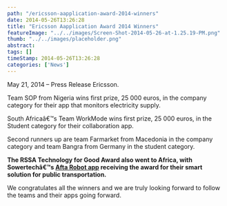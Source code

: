 ```yaml
---
path: "/ericsson-aapplication-award-2014-winners" 
date: 2014-05-26T13:26:28 
title: "Ericsson Aapplication Award 2014 Winners" 
featureImage: "../../images/Screen-Shot-2014-05-26-at-1.25.19-PM.png"
thumb: "../../images/placeholder.png" 
abstract:  
tags: [] 
timeStamp: 2014-05-26T13:26:28 
categories: ['News'] 
---
```


<p>May 21, 2014 &#8211; Press Release Ericsson.</p>
<p>Team SOP from Nigeria wins first prize, 25 000 euros, in the company category for their app that monitors electricity supply.</p>
<p>South Africaâ€™s Team WorkMode wins first prize, 25 000 euros, in the Student category for their collaboration app.</p>
<p>Second runners up are team Farmarket from Macedonia in the company category and team Bangra from Germany in the student category.</p>
<p><strong>The RSSA Technology for Good Award also went to Africa, with Sowertechâ€™s <a href="www.aftarobot.com">Afta Robot app</a> receiving the award for their smart solution for public transportation.</strong></p>
<p>We congratulates all the winners and we are truly looking forward to follow the teams and their apps going forward.</p>
